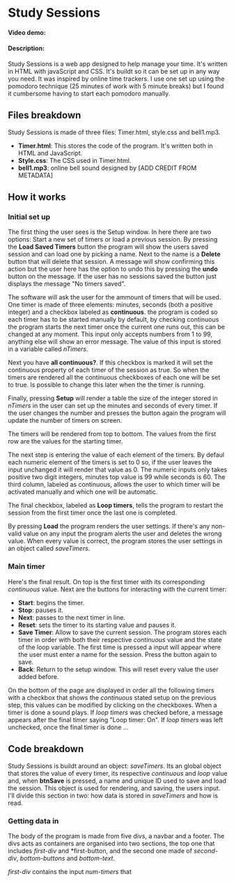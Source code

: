 # Study Sessions
#### Video demo:
#### Description: 

Study Sessions is a web app designed to help manage your time. It's written in HTML with javaScript and CSS. It's buildt so it can be set up in any way you need. It was inspired by online time trackers. I use one set up using the pomodoro technique (25 minutes of work with 5 minute breaks) but I found it cumbersome having to start each pomodoro manually.

## Files breakdown

Study Sessions is made of three files: Timer.html, style.css and bell1.mp3.
- **Timer.html**: This stores the code of the program. It's written both in HTML and JavaScript. 
- **Style.css**: The CSS used in Timer.html.
- **bell1.mp3**: online bell sound designed by [ADD CREDIT FROM METADATA]

## How it works

### Initial set up

The first thing the user sees is the Setup window. In here there are two options: Start a new set of timers or load a previous session. By pressing the **Load Saved Timers** button the program will show the users saved session and can load one by picking a name. Next to the name is a **Delete** button that will delete that session. A message will show confirming this action but the user here has the option to undo this by pressing the **undo** button on the message. If the user has no sessions saved the button just displays the message "No timers saved". 

The software will ask the user for the ammount of timers that will be used. One timer is made of three elements: minutes, seconds (both a positive integer) and a checkbox labeled as **continuous**. the program is coded so each timer has to be started manually by default, by checking continuous the program starts the next timer once the current one runs out, this can be changed at any moment. This input only accepts numbers from 1 to 99, anything else will show an error message. The value of this input is stored in a variable called *nTimers*. 

Next you have **all continuous?**. If this checkbox is marked it will set the continuous property of each timer of the session as true. So when the timers are rendered all the continuous checkboxes of each one will be set to true. Is possible to change this later when the the timer is running.

Finally, pressing **Setup** will render a table the size of the integer stored in *nTimers* in the user can set up the minutes and seconds of every timer. If the user changes the number and presses the button again the program will update the number of timers on screen.

The timers will be rendered from top to bottom. The values from the first row are the values for the starting timer.

The next step is entering the value of each element of the timers. By defaul each numeric element of the timers is set to 0 so, if the user leaves the input unchanged it will render that value as 0. The numeric inputs only takes positive two digit integers, minutes top value is 99 while seconds is 60. The third column, labeled as continuous, allows the user to which timer will be activated manually and which one will be automatic. 

The final checkbox, labeled as **Loop timers**, tells the program to restart the session from the first timer once the last one is completed. 

By pressing **Load** the program renders the user settings. If there's any non-valid value on any input the program alerts the user and deletes the wrong value. When every value is correct, the program stores the user settings in an object called *saveTimers*. 

### Main timer

Here's the final result. On top is the first timer with its corresponding *continuous* value. Next are the buttons for interacting with the current timer:
- **Start**: begins the timer.
- **Stop**: pauses it. 
- **Next**: passes to the next timer in line.
- **Reset**: sets the timer to its starting value and pauses it.
- **Save Timer**: Allow to save the current session. The program stores each timer in order with both their respective *continuous* value and the state of the loop variable. The first time is pressed a input will appear where the user must enter a name for the session. Press the button again to save. 
- **Back**: Return to the setup window. This will reset every value the user added before. 

On the bottom of the page are displayed in order all the following timers with a checkbox that shows the *continuous* stated setup on the previous step, this values can be modified by clicking on the checkboxes. When a timer is done a sound plays. If *loop timers* was checked before, a message appears after the final timer saying "Loop timer: On". If *loop timers* was left unchecked, once the final timer is done ...

## Code breakdown

Study Sessions is buildt around an object: *saveTimers*. Its an global object that stores the value of every timer, its respective *continuous* and *loop* value and, when **btnSave** is pressed, a name and unique ID used to save and load the session. This object is used for rendering, and saving, the users input. I'll divide this section in two: how data is stored in *saveTimers* and how is read.

### Getting data in

The body of the program is made from five divs, a navbar and a footer. The divs acts as containers are organised into two sections, the top one that includes *first-div* and *first-button, and the second one made of *second-div*, *bottom-buttons* and *bottom-text*.

*first-div* contains the input *num-timers* that 
